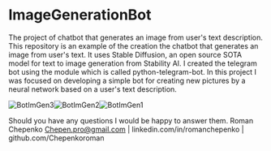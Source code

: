 # ImageGenerationBot
The project of chatbot that generates an image from user's text description.
This repository is an example of the creation the chatbot that generates an image from user's text. It uses Stable Diffusion, an open source SOTA model for text to image generation from Stability AI. 
I created the telegram bot using the module which is called python-telegram-bot. 
In this project I was focused on developing a simple bot for creating new pictures by a neural network based on a user's text description.



![BotImGen3](https://user-images.githubusercontent.com/35574101/207687890-ac0d03c5-5039-4f2d-87e7-8e37e6fefe0a.jpeg)![BotImGen2](https://user-images.githubusercontent.com/35574101/207687886-4893b757-f08a-475b-a3c0-28aa952a7701.jpeg)![BotImGen1](https://user-images.githubusercontent.com/35574101/207687856-93f4c1d6-af11-4e60-b5bc-9046df7af7cc.jpeg)





Should you have any questions I would be happy to answer them. 
Roman Chepenko
Chepen.pro@gmail.com | linkedin.com/in/romanchepenko | github.com/Chepenkoroman
